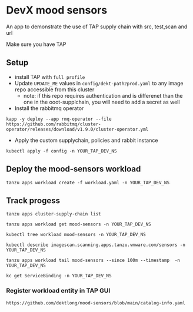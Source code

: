 # DevX mood sensors

An app to demonstrate the use of TAP supply chain with src, test,scan and url

Make sure you have TAP 

## Setup

- install TAP with ```full profile``` 
- Update ```UPDATE_ME``` values in ```config/dekt-path2prod.yaml``` to any image repo accessible from this cluster
  - note: if this repo requires authentication and is differenet than the one in the ooot-supplchain, you will need to add a secret as well
- Install the rabbitmq operator 
```
kapp -y deploy --app rmq-operator --file https://github.com/rabbitmq/cluster-operator/releases/download/v1.9.0/cluster-operator.yml
```
- Apply the custom supplychain, policies and rabbit instance
```
kubectl apply -f config -n YOUR_TAP_DEV_NS
```

## Deploy the mood-sensors workload

```
tanzu apps workload create -f workload.yaml -n YOUR_TAP_DEV_NS
```

## Track progess

```
tanzu apps cluster-supply-chain list

tanzu apps workload get mood-sensors -n YOUR_TAP_DEV_NS

kubectl tree workload mood-sensors -n YOUR_TAP_DEV_NS

kubectl describe imagescan.scanning.apps.tanzu.vmware.com/sensors -n YOUR_TAP_DEV_NS

tanzu apps workload tail mood-sensors --since 100m --timestamp  -n YOUR_TAP_DEV_NS

kc get ServiceBinding -n YOUR_TAP_DEV_NS
```

### Register workload entity in TAP GUI
```
https://github.com/dektlong/mood-sensors/blob/main/catalog-info.yaml
```

